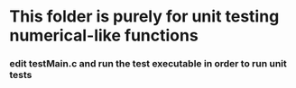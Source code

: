 # This folder is purely for unit testing numerical-like functions
### edit testMain.c and run the test executable in order to run unit tests